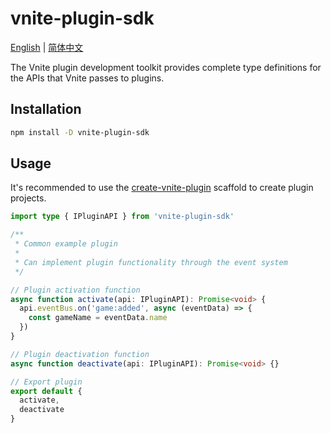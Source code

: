 # vnite-plugin-sdk

[English](README.md) | [简体中文](README.zh-CN.md)

The Vnite plugin development toolkit provides complete type definitions for the APIs that Vnite passes to plugins.

## Installation

```bash
npm install -D vnite-plugin-sdk
```

## Usage

It's recommended to use the [create-vnite-plugin](https://github.com/ximu3/create-vnite-plugin) scaffold to create plugin projects.

```typescript
import type { IPluginAPI } from 'vnite-plugin-sdk'

/**
 * Common example plugin
 *
 * Can implement plugin functionality through the event system
 */

// Plugin activation function
async function activate(api: IPluginAPI): Promise<void> {
  api.eventBus.on('game:added', async (eventData) => {
    const gameName = eventData.name
  })
}

// Plugin deactivation function
async function deactivate(api: IPluginAPI): Promise<void> {}

// Export plugin
export default {
  activate,
  deactivate
}
```

